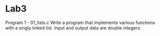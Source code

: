 # Lab3
Program 1 - 01_lists.c
Write a program that implements various functions with a singly linked list.
Input and output data are double integers.

